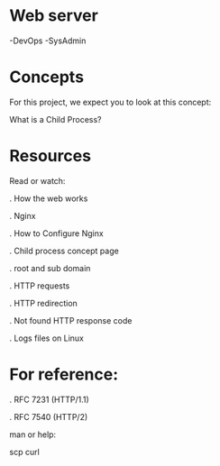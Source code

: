 # Web server
  -DevOps
  -SysAdmin

# Concepts
For this project, we expect you to look at this concept:

 What is a Child Process?

# Resources
Read or watch:

. How the web works

. Nginx

. How to Configure Nginx

. Child process concept page

. root and sub domain

. HTTP requests

. HTTP redirection

. Not found HTTP response code

. Logs files on Linux

# For reference:

. RFC 7231 (HTTP/1.1)

. RFC 7540 (HTTP/2)

man or help:

scp
curl
